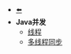 - [⬅️](/programming/java/)
- **Java并发**
    - [线程](programming/java/concurrency/thread)
    - [多线程同步](programming/java/concurrency/sync-thread)